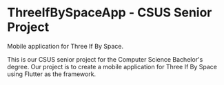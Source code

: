 # ThreeIfBySpaceApp - CSUS Senior Project

Mobile application for Three If By Space.

This is our CSUS senior project for the Computer Science Bachelor's degree. Our project is to create a mobile application for Three If By Space using Flutter as the framework.
